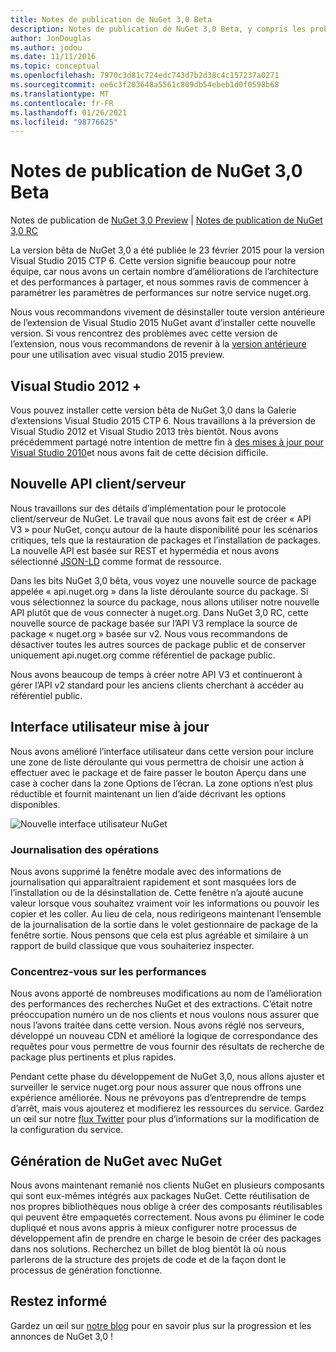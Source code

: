 ```yaml
---
title: Notes de publication de NuGet 3,0 Beta
description: Notes de publication de NuGet 3,0 Beta, y compris les problèmes connus, les correctifs de bogues, les fonctionnalités ajoutées et DCR.
author: JonDouglas
ms.author: jodou
ms.date: 11/11/2016
ms.topic: conceptual
ms.openlocfilehash: 7970c3d81c724edc743d7b2d38c4c157237a0271
ms.sourcegitcommit: ee6c3f203648a5561c809db54ebeb1d0f0598b68
ms.translationtype: MT
ms.contentlocale: fr-FR
ms.lasthandoff: 01/26/2021
ms.locfileid: "98776625"
---
```

# <a name="nuget-30-beta-release-notes"></a>Notes de publication de NuGet 3,0 Beta

Notes de publication de [NuGet 3,0 Preview](../release-notes/nuget-3.0-preview.md)  |  [Notes de publication de NuGet 3,0 RC](../release-notes/nuget-3.0-rc.md)

La version bêta de NuGet 3,0 a été publiée le 23 février 2015 pour la version Visual Studio 2015 CTP 6. Cette version signifie beaucoup pour notre équipe, car nous avons un certain nombre d’améliorations de l’architecture et des performances à partager, et nous sommes ravis de commencer à paramétrer les paramètres de performances sur notre service nuget.org.

Nous vous recommandons vivement de désinstaller toute version antérieure de l’extension de Visual Studio 2015 NuGet avant d’installer cette nouvelle version.  Si vous rencontrez des problèmes avec cette version de l’extension, nous vous recommandons de revenir à la [version antérieure](http://nuget.codeplex.com/downloads/get/909582) pour une utilisation avec visual studio 2015 preview.

## <a name="visual-studio-2012"></a>Visual Studio 2012 +

Vous pouvez installer cette version bêta de NuGet 3,0 dans la Galerie d’extensions Visual Studio 2015 CTP 6. Nous travaillons à la préversion de Visual Studio 2012 et Visual Studio 2013 très bientôt. Nous avons précédemment partagé notre intention de mettre fin à [des mises à jour pour Visual Studio 2010](http://blog.nuget.org/20141002/visual-studio-2010.html)et nous avons fait de cette décision difficile.

## <a name="new-clientserver-api"></a>Nouvelle API client/serveur

Nous travaillons sur des détails d’implémentation pour le protocole client/serveur de NuGet. Le travail que nous avons fait est de créer « API V3 » pour NuGet, conçu autour de la haute disponibilité pour les scénarios critiques, tels que la restauration de packages et l’installation de packages. La nouvelle API est basée sur REST et hypermédia et nous avons sélectionné [JSON-LD](http://json-ld.org) comme format de ressource.

Dans les bits NuGet 3,0 bêta, vous voyez une nouvelle source de package appelée « api.nuget.org » dans la liste déroulante source du package.   Si vous sélectionnez la source du package, nous allons utiliser notre nouvelle API plutôt que de vous connecter à nuget.org. Dans NuGet 3,0 RC, cette nouvelle source de package basée sur l’API V3 remplace la source de package « nuget.org » basée sur v2.  Nous vous recommandons de désactiver toutes les autres sources de package public et de conserver uniquement api.nuget.org comme référentiel de package public.

Nous avons beaucoup de temps à créer notre API V3 et continueront à gérer l’API v2 standard pour les anciens clients cherchant à accéder au référentiel public.

## <a name="updated-ui"></a>Interface utilisateur mise à jour

Nous avons amélioré l’interface utilisateur dans cette version pour inclure une zone de liste déroulante qui vous permettra de choisir une action à effectuer avec le package et de faire passer le bouton Aperçu dans une case à cocher dans la zone Options de l’écran.  La zone options n’est plus réductible et fournit maintenant un lien d’aide décrivant les options disponibles.

![Nouvelle interface utilisateur NuGet](./media/NuGet-3.0-Beta/updated-ui.png)


### <a name="operation-logging"></a>Journalisation des opérations

Nous avons supprimé la fenêtre modale avec des informations de journalisation qui apparaîtraient rapidement et sont masquées lors de l’installation ou de la désinstallation de.  Cette fenêtre n’a ajouté aucune valeur lorsque vous souhaitez vraiment voir les informations ou pouvoir les copier et les coller.  Au lieu de cela, nous redirigeons maintenant l’ensemble de la journalisation de la sortie dans le volet gestionnaire de package de la fenêtre sortie.  Nous pensons que cela est plus agréable et similaire à un rapport de build classique que vous souhaiteriez inspecter.


### <a name="focus-on-performance"></a>Concentrez-vous sur les performances

Nous avons apporté de nombreuses modifications au nom de l’amélioration des performances des recherches NuGet et des extractions.  C’était notre préoccupation numéro un de nos clients et nous voulons nous assurer que nous l’avons traitée dans cette version.  Nous avons réglé nos serveurs, développé un nouveau CDN et amélioré la logique de correspondance des requêtes pour vous permettre de vous fournir des résultats de recherche de package plus pertinents et plus rapides.

Pendant cette phase du développement de NuGet 3,0, nous allons ajuster et surveiller le service nuget.org pour nous assurer que nous offrons une expérience améliorée.  Nous ne prévoyons pas d’entreprendre de temps d’arrêt, mais vous ajouterez et modifierez les ressources du service.  Gardez un œil sur notre [flux Twitter](http://twitter.com/nuget) pour plus d’informations sur la modification de la configuration du service.

## <a name="building-nuget-with-nuget"></a>Génération de NuGet avec NuGet

Nous avons maintenant remanié nos clients NuGet en plusieurs composants qui sont eux-mêmes intégrés aux packages NuGet. Cette réutilisation de nos propres bibliothèques nous oblige à créer des composants réutilisables qui peuvent être empaquetés correctement.  Nous avons pu éliminer le code dupliqué et nous avons appris à mieux configurer notre processus de développement afin de prendre en charge le besoin de créer des packages dans nos solutions.  Recherchez un billet de blog bientôt là où nous parlerons de la structure des projets de code et de la façon dont le processus de génération fonctionne.

## <a name="stay-tuned"></a>Restez informé

Gardez un œil sur [notre blog](http://blog.nuget.org) pour en savoir plus sur la progression et les annonces de NuGet 3,0 !
